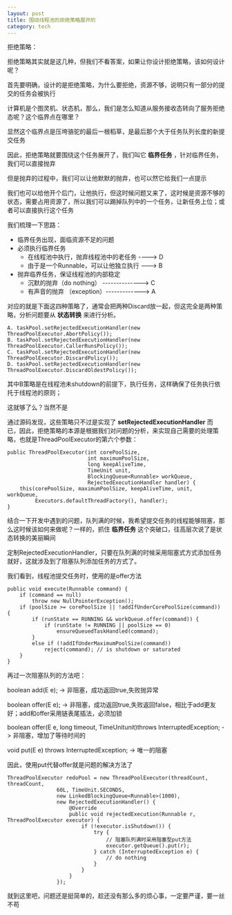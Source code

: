 ```yaml
---
layout: post
title: 围绕线程池的拒绝策略展开的
category: tech
---
```


拒绝策略：

拒绝策略其实就是这几种，但我们不看答案，如果让你设计拒绝策略，该如何设计呢？



首先要明确，设计的是拒绝策略，为什么要拒绝，资源不够，说明只有一部分的提交的任务会被执行

计算机是个图灵机、状态机，那么，我们是怎么知道从服务接收态转向了服务拒绝态呢？这个临界点在哪里？

显然这个临界点是压垮骆驼的最后一根稻草，是最后那个大于任务队列长度的新提交任务

因此，拒绝策略就要围绕这个任务展开了，我们叫它 **临界任务** ，针对临界任务，我们可以直接抛弃

但是抛弃的过程中，我们可以让他默默的抛弃，也可以然它给我们一点提示

我们也可以给他开个后门，让他执行，但这时候问题又来了，这时候是资源不够的状态，需要占用资源了，所以我们可以踢掉队列中的一个任务，让新任务上位；或者可以直接执行这个任务

我们梳理一下思路：

* 临界任务出现，面临资源不足的问题
 * 必须执行临界任务
   * 在线程池中执行，抛弃线程池中的老任务 ----> D
   * 由于是一个Runnable，可以让他独立执行 ---> B
 * 抛弃临界任务，保证线程池的内部稳定
   * 沉默的抛弃（do nothing） --------------> C
   * 有声音的抛弃 （exception）-------------> A

对应的就是下面这四种策略了，通常会把两种Discard放一起，但这完全是两种策略，分析问题要从 **状态转换** 来进行分析。

```
A. taskPool.setRejectedExecutionHandler(new ThreadPoolExecutor.AbortPolicy());
B. taskPool.setRejectedExecutionHandler(new ThreadPoolExecutor.CallerRunsPolicy());
C. taskPool.setRejectedExecutionHandler(new ThreadPoolExecutor.DiscardPolicy());
D. taskPool.setRejectedExecutionHandler(new ThreadPoolExecutor.DiscardOldestPolicy());
```

其中B策略是在线程池未shutdown的前提下，执行任务，这样确保了任务执行依托于线程池的原则；

这就够了么？当然不是

通过源码发现，这些策略只不过是实现了 **setRejectedExecutionHandler** 而已，因此，拒绝策略的本源是根据我们对问题的分析，来实现自己需要的处理策略，也就是ThreadPoolExecutor的第六个参数：

```
public ThreadPoolExecutor(int corePoolSize,
                          int maximumPoolSize,
                          long keepAliveTime,
                          TimeUnit unit,
                          BlockingQueue<Runnable> workQueue,
                          RejectedExecutionHandler handler) {
    this(corePoolSize, maximumPoolSize, keepAliveTime, unit, workQueue,
         Executors.defaultThreadFactory(), handler);
}
```

结合一下开发中遇到的问题，队列满的时候，我希望提交任务的线程能够阻塞，那么这时候该如何来做呢？一样的，抓住 **临界任务** 这个突破口，往高层次说了是状态转换的美丽瞬间

定制RejectedExecutionHandler，只要在队列满的时候采用阻塞式方式添加任务就好，这就涉及到了阻塞队列添加任务的方式了。

我们看到，线程池提交任务时，使用的是offer方法

```
public void execute(Runnable command) {
    if (command == null)
        throw new NullPointerException();
    if (poolSize >= corePoolSize || !addIfUnderCorePoolSize(command)) {
        if (runState == RUNNING && workQueue.offer(command)) {
            if (runState != RUNNING || poolSize == 0)
                ensureQueuedTaskHandled(command);
        }
        else if (!addIfUnderMaximumPoolSize(command))
            reject(command); // is shutdown or saturated
    }
}
```

再过一次阻塞队列的方法吧：

boolean add(E e); -> 非阻塞，成功返回true,失败抛异常

boolean offer(E e); -> 非阻塞，成功返回true,失败返回false，相比于add更友好；add和offer采用链表尾插法，必须加锁

boolean offer(E e, long timeout, TimeUnitunit)throws InterruptedException; -> 非阻塞，增加了等待时间的

void put(E e) throws InterruptedException; -> 唯一的阻塞

因此，使用put代替offer就是问题的解决方法了

```
ThreadPoolExecutor redoPool = new ThreadPoolExecutor(threadCount, threadCount,
                60L, TimeUnit.SECONDS,
                new LinkedBlockingQueue<Runnable>(1000),
                new RejectedExecutionHandler() {
                    @Override
                    public void rejectedExecution(Runnable r, ThreadPoolExecutor executor) {
                        if (!executor.isShutdown()) {
                            try {
                                // 阻塞队列满时采用阻塞型put方法
                                executor.getQueue().put(r);
                            } catch (InterruptedException e) {
                                // do nothing
                            }
                        }
                    }
                });
```

就到这里吧，问题还是挺简单的，趁还没有那么多的烦心事，一定要严谨，要一丝不苟
